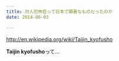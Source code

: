 ```yaml
---
title: 対人恐怖症って日本で顕著なものだったのか
date: 2014-06-03

---
```


http://en.wikipedia.org/wiki/Taijin_kyofusho

**Taijin kyofusho**って…
